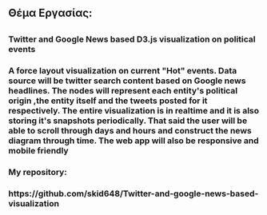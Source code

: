 
<h2>Θέμα Εργασίας:<h2>

<h3>Twitter and Google News based D3.js visualization on political events<h3>

A force layout visualization on current "Hot" events. Data source will be twitter search content based on Google news headlines.
The nodes will represent each entity's political origin ,the entity itself and the tweets posted for it respectively. The entire 
visualization is in realtime and it is also storing it's snapshots periodically. That said the user will be able to scroll through days and hours and construct the news diagram through time. The web app will also be responsive and mobile friendly


<h3>My repository:<h3>https://github.com/skid648/Twitter-and-google-news-based-visualization
